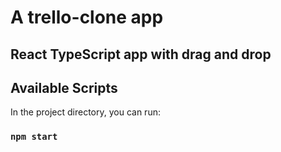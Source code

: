 # A trello-clone app

## React TypeScript app with drag and drop

## Available Scripts

In the project directory, you can run:

### `npm start`
